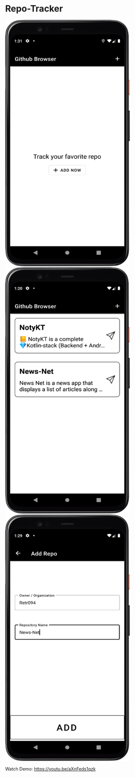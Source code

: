 # Repo-Tracker

<img src="Screenshots/EmptyScreen.png" width="400" height="790">
<img src="Screenshots/HomeFragment.png" width="400" height="790">
<img src="Screenshots/AddRepoFragment.png" width="400" height="790">

Watch Demo: https://youtu.be/aXnFeds1qzk
